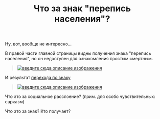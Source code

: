 ﻿---
title: "Что за знак &quot;перепись населения&quot;?"
se.owner.user_id: 209304
se.owner.display_name: "Dmitry"
se.owner.link: "https://ru.meta.stackoverflow.com/users/209304/dmitry"
se.link: "https://ru.meta.stackoverflow.com/questions/12693/%d0%a7%d1%82%d0%be-%d0%b7%d0%b0-%d0%b7%d0%bd%d0%b0%d0%ba-%d0%bf%d0%b5%d1%80%d0%b5%d0%bf%d0%b8%d1%81%d1%8c-%d0%bd%d0%b0%d1%81%d0%b5%d0%bb%d0%b5%d0%bd%d0%b8%d1%8f"
se.question_id: 12693
se.post_type: question
---
<p>Ну, вот, вообще не интересно...</p>
<p>В правой части главной страницы видны получения знака &quot;перепись населения&quot;, но он недоступен для ознакомления простым смертным.</p>
<blockquote>
<p><a href="https://i.stack.imgur.com/rHhx7l.png" rel="nofollow noreferrer"><img src="https://i.stack.imgur.com/rHhx7l.png" alt="введите сюда описание изображения" /></a></p>
</blockquote>
<p>И результат <a href="https://ru.stackoverflow.com/help/badges/204/census">перехода по знаку</a></p>
<blockquote>
<p><a href="https://i.stack.imgur.com/dRqCA.png" rel="nofollow noreferrer"><img src="https://i.stack.imgur.com/dRqCA.png" alt="введите сюда описание изображения" /></a></p>
</blockquote>
<p>Что это за социальное расслоение? (прим. для особо чувствительных: сарказм)</p>
<p>Что это за знак? Кто получает?</p>
